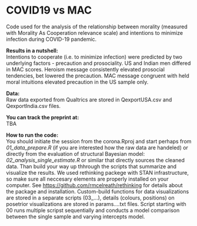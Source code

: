 # COVID19 vs MAC
Code used for the analysis of the relationship between morality (measured with Morality As Cooperation relevance scale) and intentions to minimize infection during COVID-19 pandemic.

**Results in a nutshell:**\
Intentions to cooperate (i.e. to minimize infection) were predicted by two underlying factors - precaution and prosociality. US and Indian men differed in MAC scores. Heroism message consistently elevated prosocial tendencies, bet lowered the precaution. MAC message congruent with held moral intuitions elevated precaution in the US sample only. 

**Data:**\
Raw data exported from Qualtrics are stored in QexportUSA.csv and QexportIndia.csv files.

**You can track the preprint at:**\
TBA

**How to run the code:**\
You should initiate the session from the corona.Rproj and start perhaps from *01_data_prepare.R* (if you are interested how the raw data are handeled) or directly from the evaluation of structural Bayesian model: *02_analysis_single_estimate.R* or similar that directly sources the cleaned data. Than build your way up thhrough the scripts that summarize and visualize the results. We used rethinking packege with STAN infrastructure, so make sure all neccesary elements are properly installed on your computer. See https://github.com/rmcelreath/rethinking for details about the package and installation. Custom-build functions for data visualizations are stored in a separate scripts (03_...), details (colours, positions) on posetrior visualizations are stored in params....txt files.
Script starting with 00 runs multiple scripst sequentially and conducts a model comparison between the single sample and varying intercepts model.
